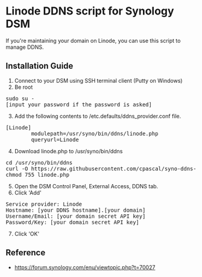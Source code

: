 # Linode DDNS script for Synology DSM

If you're maintaining your domain on Linode, you can use this script to manage DDNS.

## Installation Guide
1. Connect to your DSM using SSH terminal client (Putty on Windows)
2. Be root
<pre>
sudo su -
[input your password if the password is asked]
</pre>
3. Add the following contents to /etc.defaults/ddns_provider.conf file.
<pre>
[Linode]
        modulepath=/usr/syno/bin/ddns/linode.php
        queryurl=Linode
</pre>
4. Download linode.php to /usr/syno/bin/ddns
<pre>
cd /usr/syno/bin/ddns
curl -O https://raw.githubusercontent.com/cpascal/syno-ddns-linode/master/linode.php
chmod 755 linode.php
</pre>
5. Open the DSM Control Panel, External Access, DDNS tab.
6. Click 'Add'
<pre>
Service provider: Linode
Hostname: [your DDNS hostname].[your domain]
Username/Email: [your domain secret API key]
Password/Key: [your domain secret API key]
</pre>
7. Click 'OK'

## Reference
* https://forum.synology.com/enu/viewtopic.php?t=70027
